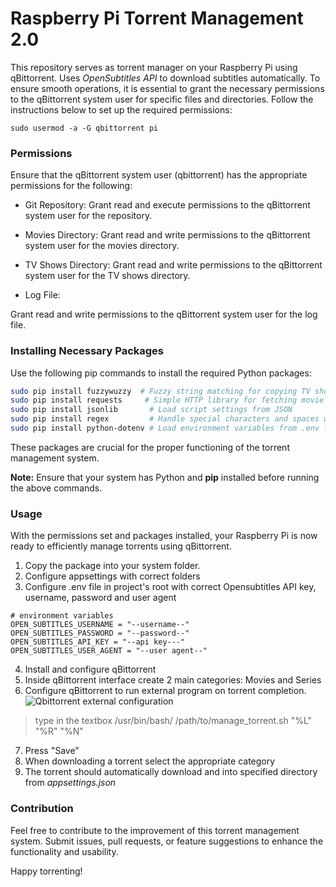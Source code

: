 # Raspberry Pi Torrent Management 2.0
This repository serves as torrent manager on your Raspberry Pi using qBittorrent. Uses *OpenSubtitles API* to download subtitles automatically.
To ensure smooth operations, it is essential to grant the necessary permissions to the qBittorrent system user for specific files and directories. Follow the instructions below to set up the required permissions:

```
sudo usermod -a -G qbittorrent pi
```
### Permissions
Ensure that the qBittorrent system user (qbittorrent) has the appropriate permissions for the following:

- Git Repository:
Grant read and execute permissions to the qBittorrent system user for the repository.

- Movies Directory:
Grant read and write permissions to the qBittorrent system user for the movies directory.

- TV Shows Directory:
Grant read and write permissions to the qBittorrent system user for the TV shows directory.

- Log File:

Grant read and write permissions to the qBittorrent system user for the log file.

### Installing Necessary Packages
Use the following pip commands to install the required Python packages:

```bash
sudo pip install fuzzywuzzy  # Fuzzy string matching for copying TV show files
sudo pip install requests     # Simple HTTP library for fetching movie subtitles
sudo pip install jsonlib       # Load script settings from JSON
sudo pip install regex         # Handle special characters and spaces when copying files
sudo pip install python-dotenv # Load environment variables from .env file     
```
These packages are crucial for the proper functioning of the torrent management system.

**Note:** Ensure that your system has Python and **pip** installed before running the above commands.

### Usage
With the permissions set and packages installed, your Raspberry Pi is now ready to efficiently manage torrents using qBittorrent.

1. Copy the package into your system folder.
2. Configure appsettings with correct folders
3. Configure .env file in project's root with correct Opensubtitles API key, username, password and user agent
```
# environment variables
OPEN_SUBTITLES_USERNAME = "--username--"
OPEN_SUBTITLES_PASSWORD = "--password--"
OPEN_SUBTITLES_API_KEY = "--api key---"
OPEN_SUBTITLES_USER_AGENT = "--user agent--"
```
4. Install and configure qBittorrent
5. Inside qBittorrent interface create 2 main categories: Movies and Series
6. Configure qBittorrent to run external program on torrent completion.
![Qbittorrent external configuration](https://github.com/2162362/rpi-torrent-management-2.0/assets/44852796/d3e95396-cd3b-4b97-8786-f3a20053c9b2)
> type in the textbox /usr/bin/bash/ /path/to/manage_torrent.sh "%L" "%R" "%N"
7. Press "Save"
8. When downloading a torrent select the appropriate category
9. The torrent should automatically download and into specified directory from *appsettings.json*

### Contribution
Feel free to contribute to the improvement of this torrent management system. Submit issues, pull requests, or feature suggestions to enhance the functionality and usability.

Happy torrenting!
